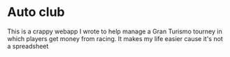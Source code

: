 # Auto club

This is a crappy webapp I wrote to help manage a Gran Turismo tourney in which players get money from racing. 
It makes my life easier cause it's not a spreadsheet
